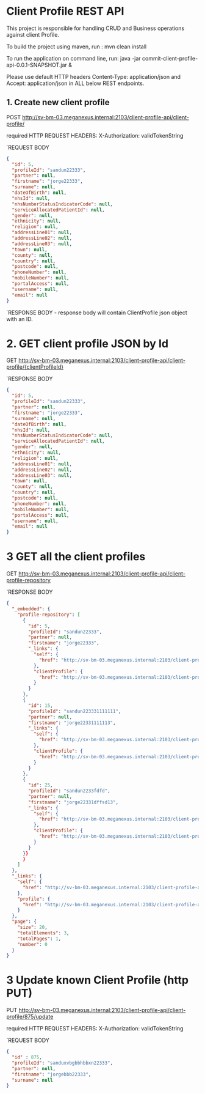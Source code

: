#  Client Profile REST API

This project is responsible for handling CRUD and Business operations against  client Profile.

To build the project using maven,
	run : mvn clean install

To run the application on command line,
	run: java -jar commit-client-profile-api-0.0.1-SNAPSHOT.jar & 

Please use default HTTP headers Content-Type: application/json and Accept: application/json in ALL below REST endpoints.

## 1. Create new client profile

POST http://sv-bm-03.meganexus.internal:2103/client-profile-api/client-profile/

required HTTP REQUEST HEADERS:  X-Authorization: validTokenString

`REQUEST BODY
```json
{
  "id": 5,
  "profileId": "sandun22333",
  "partner": null,
  "firstname": "jorge22333",
  "surname": null,
  "dateOfBirth": null,
  "nhsId": null,
  "nhsNumberStatusIndicatorCode": null,
  "serviceAllocatedPatientId": null,
  "gender": null,
  "ethnicity": null,
  "religion": null,
  "addressLine01": null,
  "addressLine02": null,
  "addressLine03": null,
  "town": null,
  "county": null,
  "country": null,
  "postcode": null,
  "phoneNumber": null,
  "mobileNumber": null,
  "portalAccess": null,
  "username": null,
  "email": null
}
```

`RESPONSE BODY - 
response body will contain ClientProfile json object with an ID.

# 2. GET client profile JSON by Id

GET http://sv-bm-03.meganexus.internal:2103/client-profile-api/client-profile/{clientProfileId}

`RESPONSE BODY
```json
{
  "id": 5,
  "profileId": "sandun22333",
  "partner": null,
  "firstname": "jorge22333",
  "surname": null,
  "dateOfBirth": null,
  "nhsId": null,
  "nhsNumberStatusIndicatorCode": null,
  "serviceAllocatedPatientId": null,
  "gender": null,
  "ethnicity": null,
  "religion": null,
  "addressLine01": null,
  "addressLine02": null,
  "addressLine03": null,
  "town": null,
  "county": null,
  "country": null,
  "postcode": null,
  "phoneNumber": null,
  "mobileNumber": null,
  "portalAccess": null,
  "username": null,
  "email": null
}
```

# 3 GET all the client profiles

GET http://sv-bm-03.meganexus.internal:2103/client-profile-api/client-profile-repository

`RESPONSE BODY
```json
{
  "_embedded": {
    "profile-repository": [
      {
        "id": 5,
        "profileId": "sandun22333",
        "partner": null,
        "firstname": "jorge22333",
        "_links": {
          "self": {
            "href": "http://sv-bm-03.meganexus.internal:2103/client-profile-api/client-profile-repository/5"
          },
          "clientProfile": {
            "href": "http://sv-bm-03.meganexus.internal:2103/client-profile-api/client-profile-repository/5"
          }
        }
      },
      {
        "id": 15,
        "profileId": "sandun223331111111",
        "partner": null,
        "firstname": "jorge22331111113",
        "_links": {
          "self": {
            "href": "http://sv-bm-03.meganexus.internal:2103/client-profile-api/client-profile-repository/15"
          },
          "clientProfile": {
            "href": "http://sv-bm-03.meganexus.internal:2103/client-profile-api/client-profile-repository/15"
          }
        }
      },
      {
        "id": 25,
        "profileId": "sandun2233fdfd",
        "partner": null,
        "firstname": "jorge22331dffsd13",
        "_links": {
          "self": {
            "href": "http://sv-bm-03.meganexus.internal:2103/client-profile-api/client-profile-repository/25"
          },
          "clientProfile": {
            "href": "http://sv-bm-03.meganexus.internal:2103/client-profile-api/client-profile-repository/25"
          }
        }
      }}
      }
    ]
  },
  "_links": {
    "self": {
      "href": "http://sv-bm-03.meganexus.internal:2103/client-profile-api/client-profile-repository"
    },
    "profile": {
      "href": "http://sv-bm-03.meganexus.internal:2103/client-profile-api/client-profile/client-profile-repository"
    }
  },
  "page": {
    "size": 20,
    "totalElements": 3,
    "totalPages": 1,
    "number": 0
  }
}
```

# 3 Update known Client Profile (http PUT)

PUT http://sv-bm-03.meganexus.internal:2103/client-profile-api/client-profile/875/update

required HTTP REQUEST HEADERS:  X-Authorization: validTokenString

`REQUEST BODY
```json
{
  "id" : 875,
  "profileId": "sanduxvbgbbhbbxn22333",
  "partner": null,
  "firstname": "jorgebbb22333",
  "surname": null
}
```


